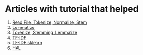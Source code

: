 # Articles with tutorial that helped

1) [Read File, Tokenize, Normalize, Stem](https://machinelearningmastery.com/clean-text-machine-learning-python/)
2) [Lemmatize](https://webdevblog.ru/podhody-lemmatizacii-s-primerami-v-python/)
3) [Tokenize, Stemming, Lemmatize](https://stackabuse.com/python-for-nlp-tokenization-stemming-and-lemmatization-with-spacy-library/)
4) [TF-IDF](https://towardsdatascience.com/natural-language-processing-feature-engineering-using-tf-idf-e8b9d00e7e76)
4) [TF-IDF sklearn](https://scikit-learn.org/stable/modules/generated/sklearn.feature_extraction.text.TfidfVectorizer.html)
5) [HAL]()